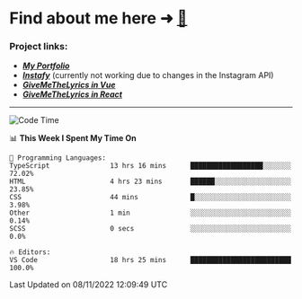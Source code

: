 # Find about me here ➜ [🧑](https://pauabella.dev)

### Project links:
- ***[My Portfolio](https://pauabella.dev)***
- ***[Instafy](https://instafy.me)*** (currently not working due to changes in the Instagram API)
- ***[GiveMeTheLyrics in Vue](https://lyrics.pauabella.dev)***
- ***[GiveMeTheLyrics in React](https://pauabella.dev/GiveMeTheLyrics)***

---
<!--START_SECTION:waka-->
![Code Time](http://img.shields.io/badge/Code%20Time-1%2C621%20hrs%2054%20mins-blue)

📊 **This Week I Spent My Time On** 

```text
💬 Programming Languages: 
TypeScript               13 hrs 16 mins      ██████████████████░░░░░░░   72.02% 
HTML                     4 hrs 23 mins       ██████░░░░░░░░░░░░░░░░░░░   23.85% 
CSS                      44 mins             █░░░░░░░░░░░░░░░░░░░░░░░░   3.98% 
Other                    1 min               ░░░░░░░░░░░░░░░░░░░░░░░░░   0.14% 
SCSS                     0 secs              ░░░░░░░░░░░░░░░░░░░░░░░░░   0.0%

🔥 Editors: 
VS Code                  18 hrs 25 mins      █████████████████████████   100.0%

```


 Last Updated on 08/11/2022 12:09:49 UTC
<!--END_SECTION:waka-->
